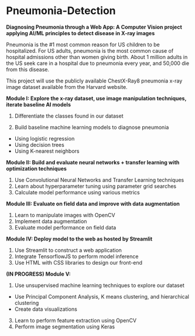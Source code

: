 # Pneumonia-Detection
**Diagnosing Pneumonia through a Web App: A Computer Vision project applying AI/ML principles to detect disease in X-ray images**

Pneumonia is the #1 most common reason for US children to be hospitalized. For US adults, pneumonia is the most common cause of hospital admissions other than women giving birth. About 1 million adults in the US seek care in a hospital due to pneumonia every year, and 50,000 die from this disease.

This project will use the publicly available ChestX-Ray8 pneumonia x-ray image dataset available from the Harvard website.

**Module I: Explore the x-ray dataset, use image manipulation techniques, iterate baseline AI models**

1. Differentiate the classes found in our dataset

2. Build baseline machine learning models to diagnose pneumonia
- Using logistic regression
- Using decision trees
- Using K-nearest neighbors

**Module II: Build and evaluate neural networks + transfer learning with optimization techniques**
1. Use Convolutional Neural Networks and Transfer Learning techniques
2. Learn about hyperparameter tuning using parameter grid searches 
3. Calculate model performance using various metrics

**Module III: Evaluate on field data and improve with data augmentation**
1. Learn to manipulate images with OpenCV
2. Implement data augmentation
3. Evaluate model performance on field data

**Module IV: Deploy model to the web as hosted by Streamlit**
1. Use Streamlit to construct a web application
2. Integrate TensorflowJS to perform model inference
3. Use HTML with CSS libraries to design our front-end

**(IN PROGRESS) Module V:**
1. Use unsupervised machine learning techniques to explore our dataset
- Use Principal Component Analysis, K means clustering, and hierarchical clustering
- Create data visualizations
3. Learn to perform feature extraction using OpenCV
4. Perform image segmentation using Keras
